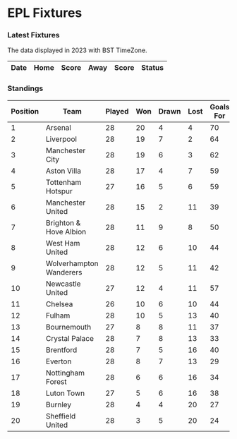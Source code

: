 # EPL Fixtures

### Latest Fixtures

The data displayed in 2023 with BST TimeZone.

<!-- START_TABLE -->
| Date | Home | Score | Away | Score | Status |
|-------------|--------|--------------|--------|--------------|--------|
<!-- END_TABLE -->

### Standings

<!-- START_STANDINGS -->
| Position | Team | Played | Won | Drawn | Lost | Goals For | Goals Against | Goal Difference | Points |
|----------|------|--------|-----|-------|------|-----------|---------------|-----------------|--------|
| 1 | Arsenal | 28 | 20 | 4 | 4 | 70 | 24 | 46 | 64 |
| 2 | Liverpool | 28 | 19 | 7 | 2 | 64 | 25 | 39 | 64 |
| 3 | Manchester City | 28 | 19 | 6 | 3 | 62 | 27 | 35 | 63 |
| 4 | Aston Villa | 28 | 17 | 4 | 7 | 59 | 41 | 18 | 55 |
| 5 | Tottenham Hotspur | 27 | 16 | 5 | 6 | 59 | 39 | 20 | 53 |
| 6 | Manchester United | 28 | 15 | 2 | 11 | 39 | 39 | 0 | 47 |
| 7 | Brighton & Hove Albion | 28 | 11 | 9 | 8 | 50 | 44 | 6 | 42 |
| 8 | West Ham United | 28 | 12 | 6 | 10 | 44 | 49 | -5 | 42 |
| 9 | Wolverhampton Wanderers | 28 | 12 | 5 | 11 | 42 | 44 | -2 | 41 |
| 10 | Newcastle United | 27 | 12 | 4 | 11 | 57 | 45 | 12 | 40 |
| 11 | Chelsea | 26 | 10 | 6 | 10 | 44 | 43 | 1 | 36 |
| 12 | Fulham | 28 | 10 | 5 | 13 | 40 | 44 | -4 | 35 |
| 13 | Bournemouth | 27 | 8 | 8 | 11 | 37 | 49 | -12 | 32 |
| 14 | Crystal Palace | 28 | 7 | 8 | 13 | 33 | 48 | -15 | 29 |
| 15 | Brentford | 28 | 7 | 5 | 16 | 40 | 52 | -12 | 26 |
| 16 | Everton | 28 | 8 | 7 | 13 | 29 | 39 | -10 | 25 |
| 17 | Nottingham Forest | 28 | 6 | 6 | 16 | 34 | 50 | -16 | 24 |
| 18 | Luton Town | 27 | 5 | 6 | 16 | 38 | 55 | -17 | 21 |
| 19 | Burnley | 28 | 4 | 4 | 20 | 27 | 61 | -34 | 16 |
| 20 | Sheffield United | 28 | 3 | 5 | 20 | 24 | 74 | -50 | 14 |
<!-- END_STANDINGS -->
